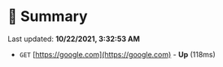 # 📖 Summary
Last updated: **10/22/2021, 3:32:53 AM**

- `GET` [https://google.com](https://google.com) - **Up** (118ms)
